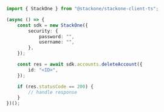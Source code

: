 <!-- Start SDK Example Usage -->


```typescript
import { StackOne } from "@stackone/stackone-client-ts";

(async () => {
    const sdk = new StackOne({
        security: {
            password: "",
            username: "",
        },
    });

    const res = await sdk.accounts.deleteAccount({
        id: "<ID>",
    });

    if (res.statusCode == 200) {
        // handle response
    }
})();

```
<!-- End SDK Example Usage -->
